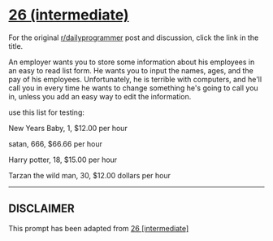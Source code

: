 # [26 (intermediate)](https://www.reddit.com/r/dailyprogrammer/comments/qzip3/3162012_challenge_26_intermediate/)

For the original [r/dailyprogrammer](https://www.reddit.com/r/dailyprogrammer/) post and discussion, click the link in the title.

An employer wants you to store some information about his employees in an easy to read list form. He wants you to input the names, ages, and the pay of his employees. Unfortunately, he is terrible with computers, and he'll call you in every time he wants to change something he's going to call you in, unless you add an easy way to edit the information.

use this list for testing:

New Years Baby, 1, $12.00 per hour

satan, 666, $66.66 per hour

Harry potter, 18, $15.00 per hour

Tarzan the wild man, 30, $12.00 dollars per hour


----
## **DISCLAIMER**
This prompt has been adapted from [26 [intermediate]](https://www.reddit.com/r/dailyprogrammer/comments/qzip3/3162012_challenge_26_intermediate/
)
